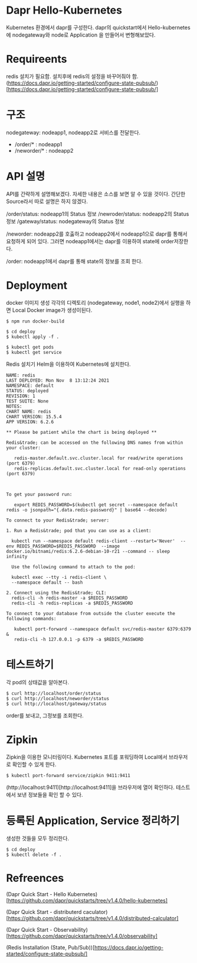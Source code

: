 # Dapr Hello-Kubernetes
Kubernetes 환경에서 dapr를 구성한다.
dapr의 quickstart에서 Hello-kubernetes에 nodegateway와 node로 Application 을 만들어서 변형해보았다. 


# Requireents
redis 설치가 필요함. 설치후에 redis의 설정을 바꾸어줘야 함. 
(https://docs.dapr.io/getting-started/configure-state-pubsub/)[https://docs.dapr.io/getting-started/configure-state-pubsub/]


# 구조
nodegateway: nodeapp1, nodeapp2로 서비스를 전달한다.
- /order/* : nodeapp1
- /neworder/* : nodeapp2

# API 설명
API를 간략하게 설명해보겠다. 자세한 내용은 소스를 보면 알 수 있을 것이다. 간단한 Source라서 따로 설명은 하지 않겠다. 

/order/status: nodeapp1의 Status 정보
/newroder/status: nodeapp2의 Status 정보
/gateway/status: nodegateway의 Status 정보


/neworder: nodeapp2를 호춣하고 nodeapp2에서 nodeapp1으로 dapr를 통해서 요청하게 되어 있다. 그러면 nodeapp1에서는 dapr를 이용하여 state에 order저장한다. 

/order: nodeapp1에서 dapr를 통해 state의 정보를 조회 한다.


# Deployment
docker 이미지 생성
각각의 디렉토리 (nodegateway, node1, node2)에서 실행을 하면 Local Docker image가 생성이된다.
```
$ npm run docker-build
```

```
$ cd deploy
$ kubectl apply -f .
```

```
$ kubectl get pods
$ kubectl get service
```

Redis 설치기
Helm을 이용하여 Kubernetes에 설치한다. 


 ```
 NAME: redis
LAST DEPLOYED: Mon Nov  8 13:12:24 2021
NAMESPACE: default
STATUS: deployed
REVISION: 1
TEST SUITE: None
NOTES:
CHART NAME: redis
CHART VERSION: 15.5.4
APP VERSION: 6.2.6

** Please be patient while the chart is being deployed **

Redis&trade; can be accessed on the following DNS names from within your cluster:

    redis-master.default.svc.cluster.local for read/write operations (port 6379)
    redis-replicas.default.svc.cluster.local for read-only operations (port 6379)



To get your password run:

    export REDIS_PASSWORD=$(kubectl get secret --namespace default redis -o jsonpath="{.data.redis-password}" | base64 --decode)

To connect to your Redis&trade; server:

1. Run a Redis&trade; pod that you can use as a client:

   kubectl run --namespace default redis-client --restart='Never'  --env REDIS_PASSWORD=$REDIS_PASSWORD  --image docker.io/bitnami/redis:6.2.6-debian-10-r21 --command -- sleep infinity

   Use the following command to attach to the pod:

   kubectl exec --tty -i redis-client \
   --namespace default -- bash

2. Connect using the Redis&trade; CLI:
   redis-cli -h redis-master -a $REDIS_PASSWORD
   redis-cli -h redis-replicas -a $REDIS_PASSWORD

To connect to your database from outside the cluster execute the following commands:

    kubectl port-forward --namespace default svc/redis-master 6379:6379 &
    redis-cli -h 127.0.0.1 -p 6379 -a $REDIS_PASSWORD
```

# 테스트하기
각 pod의 상태값을 알아본다.
```
$ curl http://localhost/order/status
$ curl http://localhost/neworder/status
$ curl http://localhost/gateway/status
```
order를 보내고, 그정보를 조회한다. 


# Zipkin
Zipkin을 이용한 모니터링이다. Kubernetes 포트를 포워딩하여 Local에서 브라우저로 확인할 수 있게 한다.
```
$ kubectl port-forward service/zipkin 9411:9411
```

(http://localhost:9411)[http://localhost:9411]을 브라우저에 열어 확인하다.
테스트에서 보낸 정보들을 확인 할 수 있다. 


# 등록된 Application, Service 정리하기
생성한 것들을 모두 정리한다. 

```
$ cd deploy
$ kubectl delete -f .
```


# Refreences
(Dapr Quick Start - Hello Kubernetes)[https://github.com/dapr/quickstarts/tree/v1.4.0/hello-kubernetes]

(Dapr Quick Start - distributerd caculator)[https://github.com/dapr/quickstarts/tree/v1.4.0/distributed-calculator]

(Dapr Quick Start - Observability)[https://github.com/dapr/quickstarts/tree/v1.4.0/observability]

(Redis Installation (State, Pub/Sub))[https://docs.dapr.io/getting-started/configure-state-pubsub/]